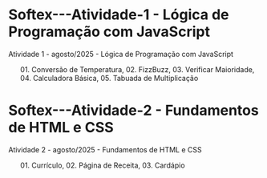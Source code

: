 # Softex---Atividade-1 - Lógica de Programação com JavaScript
Atividade 1 - agosto/2025 - Lógica de Programação com JavaScript
<ul> 01. Conversão de Temperatura, 02. FizzBuzz, 03. Verificar Maioridade, 04. Calculadora Básica, 05. Tabuada de Multiplicação </ul>

# Softex---Atividade-2 - Fundamentos de HTML e CSS
Atividade 2 - agosto/2025 - Fundamentos de HTML e CSS
<ul> 01. Currículo, 02. Página de Receita, 03. Cardápio </ul>
